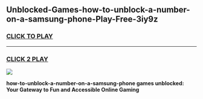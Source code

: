 
## Unblocked-Games-how-to-unblock-a-number-on-a-samsung-phone-Play-Free-3iy9z
<h3>
<a href="https://premium76.site?title=how-to-unblock-a-number-on-a-samsung-phone&ref=21A">CLICK TO PLAY</a></h3>
<hr>

<h3>
<a href="https://premium76.site?title=how-to-unblock-a-number-on-a-samsung-phone&ref=21A">CLICK 2 PLAY</a>
  
</h3>

<a href="https://premium76.site?title=how-to-unblock-a-number-on-a-samsung-phone&ref=21A"><img src="https://clearcache.store/games.png"></a>


**how-to-unblock-a-number-on-a-samsung-phone games unblocked: Your Gateway to Fun and Accessible Online Gaming**
